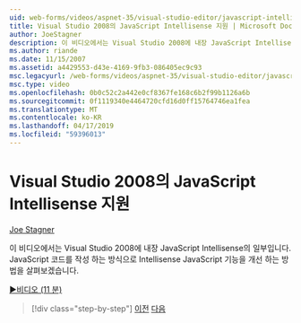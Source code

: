 ```yaml
---
uid: web-forms/videos/aspnet-35/visual-studio-editor/javascript-intellisense-support-in-visual-studio-2008
title: Visual Studio 2008의 JavaScript Intellisense 지원 | Microsoft Docs
author: JoeStagner
description: 이 비디오에서는 Visual Studio 2008에 내장 JavaScript Intellisense의 일부입니다. Intellisense JavaScript featu를 개선 하는 방법을 설명 하겠습니다...
ms.author: riande
ms.date: 11/15/2007
ms.assetid: a4429553-d43e-4169-9fb3-086405ec9c93
msc.legacyurl: /web-forms/videos/aspnet-35/visual-studio-editor/javascript-intellisense-support-in-visual-studio-2008
msc.type: video
ms.openlocfilehash: 0b0c52c2a442e0cf8367fe168c6b2f99b1126a6b
ms.sourcegitcommit: 0f1119340e4464720cfd16d0ff15764746ea1fea
ms.translationtype: MT
ms.contentlocale: ko-KR
ms.lasthandoff: 04/17/2019
ms.locfileid: "59396013"
---
```

# <a name="javascript-intellisense-support-in-visual-studio-2008"></a>Visual Studio 2008의 JavaScript Intellisense 지원

[Joe Stagner](https://github.com/JoeStagner)

이 비디오에서는 Visual Studio 2008에 내장 JavaScript Intellisense의 일부입니다. JavaScript 코드를 작성 하는 방식으로 Intellisense JavaScript 기능을 개선 하는 방법을 살펴보겠습니다.

[&#9654;비디오 (11 분)](https://channel9.msdn.com/Blogs/ASP-NET-Site-Videos/javascript-intellisense-support-in-visual-studio-2008)

> [!div class="step-by-step"]
> [이전](new-designer-support-in-visual-studio-2008.md)
> [다음](javascript-debugging-in-visual-studio-2008.md)
